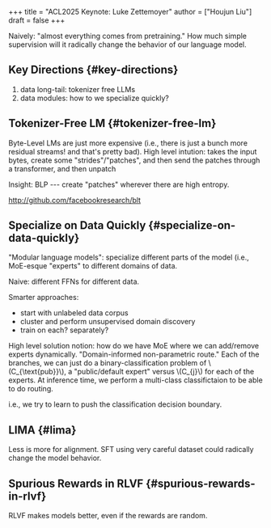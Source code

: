 +++
title = "ACL2025 Keynote: Luke Zettemoyer"
author = ["Houjun Liu"]
draft = false
+++

Naively: "almost everything comes from pretraining." How much simple supervision will it radically change the behavior of our language model.


## Key Directions {#key-directions}

1.  data long-tail: tokenizer free LLMs
2.  data modules: how to we specialize quickly?


## Tokenizer-Free LM {#tokenizer-free-lm}

Byte-Level LMs are just more expensive (i.e., there is just a bunch more residual streams! and that's pretty bad). High level intution: takes the input bytes, create some "strides"/"patches", and then send the patches through a transformer, and then unpatch

Insight: BLP --- create "patches" wherever there are high entropy.

<http://github.com/facebookresearch/blt>


## Specialize on Data Quickly {#specialize-on-data-quickly}

"Modular language models": specialize different parts of the model (i.e., MoE-esque "experts" to different domains of data.

Naive: different FFNs for different data.

Smarter approaches:

-   start with unlabeled data corpus
-   cluster and perform unsupervised domain discovery
-   train on each? separately?

High level solution notion: how do we have MoE where we can add/remove experts dynamically. "Domain-informed non-parametric route." Each of the branches, we can just do a binary-classification problem of \\(C\_{\text{pub}}\\), a "public/default expert" versus \\(C\_{j}\\) for each of the experts. At inference time, we perform a multi-class classifictaion to be able to do routing.

i.e., we try to learn to push the classification decision boundary.


## LIMA {#lima}

Less is more for alignment. SFT using very careful dataset could radically change the model behavior.


## Spurious Rewards in RLVF {#spurious-rewards-in-rlvf}

RLVF makes models better, even if the rewards are random.
